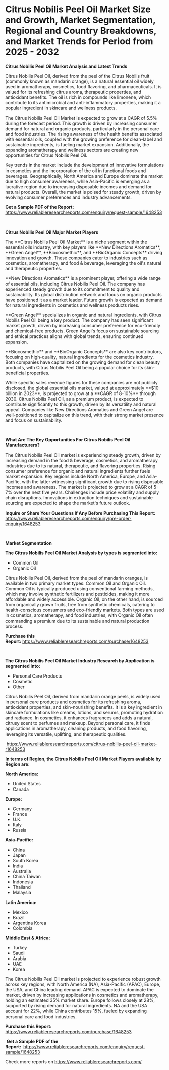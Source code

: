 <p><h1>Citrus Nobilis Peel Oil Market Size and Growth, Market Segmentation, Regional and Country Breakdowns, and Market Trends for Period from 2025 -  2032</h1></p><p><strong>Citrus Nobilis Peel Oil Market Analysis and Latest Trends</strong></p>
<p><p>Citrus Nobilis Peel Oil, derived from the peel of the Citrus Nobilis fruit (commonly known as mandarin orange), is a natural essential oil widely used in aromatherapy, cosmetics, food flavoring, and pharmaceuticals. It is valued for its refreshing citrus aroma, therapeutic properties, and antioxidant benefits. The oil is rich in compounds like limonene, which contribute to its antimicrobial and anti-inflammatory properties, making it a popular ingredient in skincare and wellness products.</p><p>The Citrus Nobilis Peel Oil Market is expected to grow at a CAGR of 5.5% during the forecast period. This growth is driven by increasing consumer demand for natural and organic products, particularly in the personal care and food industries. The rising awareness of the health benefits associated with essential oils, coupled with the growing preference for clean-label and sustainable ingredients, is fueling market expansion. Additionally, the expanding aromatherapy and wellness sectors are creating new opportunities for Citrus Nobilis Peel Oil.</p><p>Key trends in the market include the development of innovative formulations in cosmetics and the incorporation of the oil in functional foods and beverages. Geographically, North America and Europe dominate the market due to high consumer awareness, while Asia-Pacific is emerging as a lucrative region due to increasing disposable incomes and demand for natural products. Overall, the market is poised for steady growth, driven by evolving consumer preferences and industry advancements.</p></p>
<p><strong>Get a Sample PDF of the Report:&nbsp;</strong> <a href="https://www.reliableresearchreports.com/enquiry/request-sample/1648253?utm_campaign=2229&utm_medium=2&utm_source=Github&utm_content=ia&utm_term=27012025&utm_id=citrus-nobilis-peel-oil">https://www.reliableresearchreports.com/enquiry/request-sample/1648253</a></p>
<p>&nbsp;</p>
<p><strong>Citrus Nobilis Peel Oil Major Market Players</strong></p>
<p><p>The **Citrus Nobilis Peel Oil Market** is a niche segment within the essential oils industry, with key players like **New Directions Aromatics**, **Green Angel**, **Biocosmethic**, and **BioOrganic Concepts** driving innovation and growth. These companies cater to industries such as cosmetics, aromatherapy, and food & beverage, leveraging the oil's natural and therapeutic properties.</p><p>**New Directions Aromatics** is a prominent player, offering a wide range of essential oils, including Citrus Nobilis Peel Oil. The company has experienced steady growth due to its commitment to quality and sustainability. Its global distribution network and focus on organic products have positioned it as a market leader. Future growth is expected as demand for natural ingredients in cosmetics and wellness products rises.</p><p>**Green Angel** specializes in organic and natural ingredients, with Citrus Nobilis Peel Oil being a key product. The company has seen significant market growth, driven by increasing consumer preference for eco-friendly and chemical-free products. Green Angel's focus on sustainable sourcing and ethical practices aligns with global trends, ensuring continued expansion.</p><p>**Biocosmethic** and **BioOrganic Concepts** are also key contributors, focusing on high-quality, natural ingredients for the cosmetics industry. Both companies have capitalized on the growing demand for clean beauty products, with Citrus Nobilis Peel Oil being a popular choice for its skin-beneficial properties.</p><p>While specific sales revenue figures for these companies are not publicly disclosed, the global essential oils market, valued at approximately **$10 billion in 2023**, is projected to grow at a **CAGR of 8-10%** through 2030. Citrus Nobilis Peel Oil, as a premium product, is expected to contribute significantly to this growth, driven by its versatility and natural appeal. Companies like New Directions Aromatics and Green Angel are well-positioned to capitalize on this trend, with their strong market presence and focus on sustainability.</p></p>
<p>&nbsp;</p>
<p><strong>What Are The Key Opportunities For Citrus Nobilis Peel Oil Manufacturers?</strong></p>
<p><p>The Citrus Nobilis Peel Oil market is experiencing steady growth, driven by increasing demand in the food & beverage, cosmetics, and aromatherapy industries due to its natural, therapeutic, and flavoring properties. Rising consumer preference for organic and natural ingredients further fuels market expansion. Key regions include North America, Europe, and Asia-Pacific, with the latter witnessing significant growth due to rising disposable incomes and awareness. The market is projected to grow at a CAGR of 5-7% over the next five years. Challenges include price volatility and supply chain disruptions. Innovations in extraction techniques and sustainable sourcing are expected to shape the market's future outlook.</p></p>
<p><strong>Inquire or Share Your Questions If Any Before Purchasing This Report:</strong> <a href="https://www.reliableresearchreports.com/enquiry/pre-order-enquiry/1648253?utm_campaign=2229&utm_medium=2&utm_source=Github&utm_content=ia&utm_term=27012025&utm_id=citrus-nobilis-peel-oil">https://www.reliableresearchreports.com/enquiry/pre-order-enquiry/1648253</a></p>
<p>&nbsp;</p>
<p><strong>Market Segmentation</strong></p>
<p><strong>The Citrus Nobilis Peel Oil Market Analysis by types is segmented into:</strong></p>
<p><ul><li>Common Oil</li><li>Organic Oil</li></ul></p>
<p><p>Citrus Nobilis Peel Oil, derived from the peel of mandarin oranges, is available in two primary market types: Common Oil and Organic Oil. Common Oil is typically produced using conventional farming methods, which may involve synthetic fertilizers and pesticides, making it more affordable and widely accessible. Organic Oil, on the other hand, is sourced from organically grown fruits, free from synthetic chemicals, catering to health-conscious consumers and eco-friendly markets. Both types are used in cosmetics, aromatherapy, and food industries, with Organic Oil often commanding a premium due to its sustainable and natural production process.</p></p>
<p><strong>Purchase this Report:&nbsp;</strong><a href="https://www.reliableresearchreports.com/purchase/1648253?utm_campaign=2229&utm_medium=2&utm_source=Github&utm_content=ia&utm_term=27012025&utm_id=citrus-nobilis-peel-oil">https://www.reliableresearchreports.com/purchase/1648253</a></p>
<p>&nbsp;</p>
<p><strong>The Citrus Nobilis Peel Oil Market Industry Research by Application is segmented into:</strong></p>
<p><ul><li>Personal Care Products</li><li>Cosmetic</li><li>Other</li></ul></p>
<p><p>Citrus Nobilis Peel Oil, derived from mandarin orange peels, is widely used in personal care products and cosmetics for its refreshing aroma, antioxidant properties, and skin-nourishing benefits. It is a key ingredient in skincare formulations like creams, lotions, and serums, promoting hydration and radiance. In cosmetics, it enhances fragrances and adds a natural, citrusy scent to perfumes and makeup. Beyond personal care, it finds applications in aromatherapy, cleaning products, and food flavoring, leveraging its versatile, uplifting, and therapeutic qualities.</p></p>
<p><a href="https://www.reliableresearchreports.com/citrus-nobilis-peel-oil-market-r1648253?utm_campaign=2229&utm_medium=2&utm_source=Github&utm_content=ia&utm_term=27012025&utm_id=citrus-nobilis-peel-oil">&nbsp;https://www.reliableresearchreports.com/citrus-nobilis-peel-oil-market-r1648253</a></p>
<p><strong>In terms of Region, the Citrus Nobilis Peel Oil Market Players available by Region are:</strong></p>
<p>
    <p> <strong> North America: </strong>
        <ul>
            <li>United States</li>
            <li>Canada</li>
        </ul>
        </p> 
    <p> <strong> Europe: </strong>
        <ul>
            <li>Germany</li>
            <li>France</li>
            <li>U.K.</li>
            <li>Italy</li>
            <li>Russia</li>
        </ul>
        </p> 
    <p> <strong> Asia-Pacific: </strong>
        <ul>
            <li>China</li>
            <li>Japan</li>
            <li>South Korea</li>
            <li>India</li>
            <li>Australia</li>
            <li>China Taiwan</li>
            <li>Indonesia</li>
            <li>Thailand</li>
            <li>Malaysia</li>
        </ul>
        </p> 
    <p> <strong> Latin America: </strong>
        <ul>
            <li>Mexico</li>
            <li>Brazil</li>
            <li>Argentina Korea</li>
            <li>Colombia</li>
        </ul>
        </p> 
    <p> <strong> Middle East & Africa: </strong>
        <ul>
            <li>Turkey</li>
            <li>Saudi</li>
            <li>Arabia</li>
            <li>UAE</li>
            <li>Korea</li>
        </ul>
    </p>
    </p>
<p><p>The Citrus Nobilis Peel Oil market is projected to experience robust growth across key regions, with North America (NA), Asia-Pacific (APAC), Europe, the USA, and China leading demand. APAC is expected to dominate the market, driven by increasing applications in cosmetics and aromatherapy, holding an estimated 35% market share. Europe follows closely at 28%, supported by rising demand for natural ingredients. NA and the USA account for 22%, while China contributes 15%, fueled by expanding personal care and food industries.</p></p>
<p><strong>Purchase this Report: </strong><a href="https://www.reliableresearchreports.com/purchase/1648253?utm_campaign=2229&utm_medium=2&utm_source=Github&utm_content=ia&utm_term=27012025&utm_id=citrus-nobilis-peel-oil">https://www.reliableresearchreports.com/purchase/1648253</a></p>
<p>&nbsp;<strong>Get a Sample PDF of the Report:&nbsp;&nbsp;</strong><a href="https://www.reliableresearchreports.com/enquiry/request-sample/1648253?utm_campaign=2229&utm_medium=2&utm_source=Github&utm_content=ia&utm_term=27012025&utm_id=citrus-nobilis-peel-oil">https://www.reliableresearchreports.com/enquiry/request-sample/1648253</a></p>
<p><strong></strong></p>
<p>Check more reports on <a href="https://www.reliableresearchreports.com/?utm_campaign=2229&utm_medium=2&utm_source=Github&utm_content=ia&utm_term=27012025&utm_id=citrus-nobilis-peel-oil">https://www.reliableresearchreports.com/</a></p>